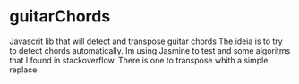 guitarChords
============
Javascrit lib that will detect and transpose guitar chords
The ideia is to try to detect chords automatically.
Im using Jasmine to test and some algoritms that I found in stackoverflow. 
There is one to transpose whith a simple replace.
